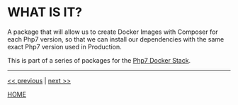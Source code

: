 # WHAT IS IT?

A package that will allow us to create Docker Images with Composer for each Php7 version, so that we can install our
dependencies with the same exact Php7 version used in Production.

This is part of a series of packages for the [Php7 Docker Stack](https://gitlab.com/exadra37-docker-compose/php7/docker-stack).


---

[<< previous](why_exists.md) | [next >>](when_to_use_it.md)

[HOME](./../../README.md)

